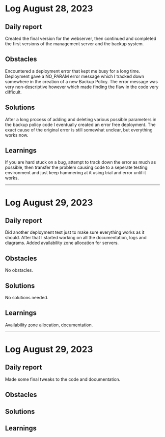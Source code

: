 # Log August 28, 2023

## Daily report
Created the final version for the webserver, then continued and completed the first versions of the management server and the backup system.

## Obstacles
Encountered a deployment error that kept me busy for a long time. Deployment gave a NO_PARAM error message which I tracked down somewhere in the creation of a new Backup Policy. The error message was very non-descriptive however which made finding the flaw in the code very difficult.

## Solutions
After a long process of adding and deleting various possible parameters in the backup policy code I eventually created an error free deployment. The exact cause of the original error is still somewhat unclear, but everything works now.

## Learnings
If you are hard stuck on a bug, attempt to track down the error as much as possible, then transfer the problem causing code to a seperate testing environment and just keep hammering at it using trial and error until it works.

---

# Log August 29, 2023

## Daily report
Did another deployment test just to make sure everything works as it should. After that I started working on all the documentation, logs and diagrams. Added availability zone allocation for servers.

## Obstacles
No obstacles.

## Solutions
No solutions needed.

## Learnings
Availability zone allocation, documentation.

---

# Log August 29, 2023

## Daily report
Made some final tweaks to the code and documentation.

## Obstacles


## Solutions


## Learnings
